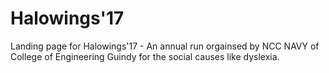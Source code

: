 # Halowings'17
Landing page for Halowings'17 - An annual run orgainsed by NCC NAVY of College of Engineering Guindy for the social causes like dyslexia.
